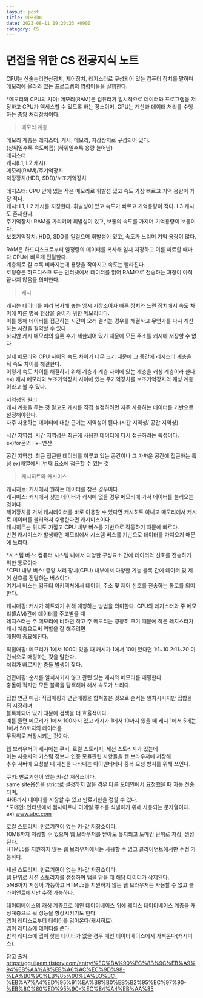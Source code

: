```yaml
---
layout: post
title: 메모리01
date: 2023-08-11 19:20:23 +0900
category: CS
---
```

# 면접을 위한 CS 전공지식 노트  

CPU는 산술논리연산장치, 제어장치, 레지스터로 구성되어 있는 컴퓨터 장치를 말하며  
메모리에 올라와 있는 프로그램의 명령어들을 실행한다.  

*메모리와 CPU의 차이: 메모리(RAM)은 컴퓨터가 일시적으로 데이터와 프로그램을 저장하고 CPU가 액세스할 수 있도록 하는 
장소이며, CPU는 계산과 데이터 처리를 수행하는 중앙 처리장치이다. 

> 메모리 계층  

메모리 계층은 레지스터, 캐시, 메모리, 저장장치로 구성되어 있다.   
(상위일수록 속도빠름) (하위일수록 용량 늘어남)  
레지스터  
캐시(L1, L2 캐시)  
메모리(RAM)/주기억장치  
저장장치(HDD, SDD)/보조기억장치  
  
레지스터: CPU 안에 있는 작은 메모리로 휘발성 있고 속도 가장 빠르고 기억 용량이 가장 적다.   
캐시: L1, L2 캐시를 지칭한다. 휘발성이 있고 속도가 빠르고 기억용량이 적다. L3 캐시도 존재한다.  
주기억장치: RAM을 가리키며 휘발성이 있고, 보통의 속도를 가지며 기억용량이 보통이다.  
보조기억장치: HDD, SDD를 일컬으며 휘발성이 있고, 속도가 느리며 기억 용량이 많다.  
  
RAM은 하드디스크로부터 일정량의 데이터를 복사해 임시 저장하고 이를 피료할 때마다 CPU에 빠르게 전달한다.  
계층위로 갈 수록 비싸지는데 용량을 작아지고 속도는 빨라진다.  
로딩중은 하드디스크 또는 인터넷에서 데이터를 읽어 RAM으로 전송하는 과정이 아직 끝나지 않음을 의미한다.  

> 캐시    

캐시는 데이터를 미리 복사해 놓는 임시 저장소이자 빠른 장치와 느린 장치에서 속도 차이에 따른 병목 현상을 줄이기 위한 메모리이다.  
이를 통해 데이터를 접근하는 시간이 오래 걸리는 경우를 해결하고 무언가를 다시 계산하는 시간을 절약할 수 있다.  
하지만 캐시 메모리의 슬롯 수가 제한되어 있기 때문에 모든 주소를 캐시에 저장할 수 없다.  
  
실제 메모리와 CPU 사이의 속도 차이가 너무 크기 때문에 그 중간에 레지스터 계층을 둬 속도 차이를 해결한다.  
이렇게 속도 차이를 해결하기 위해 계층과 계층 사이에 있는 계층을 캐싱 계층이라 한다.  
ex) 캐시 메모리와 보조기억장치 사이에 있는 주기억장치를 보조기억장치의 캐싱 계층이라고 볼 수 있다.  
  
지역성의 원리  
캐시 계층을 두는 것 말고도 캐시를 직접 설정하려면 자주 사용하는 데이터를 기반으로 설정해야한다.  
자주 사용하는 데이터에 대한 근거는 지역성이 된다.(시간 지역성/ 공간 지역성)  
  
시간 지역성: 시간 지역성은 최근에 사용한 데이터에 다시 접근하려는 특성이다.  
ex)for문의 i +=연산    
  
공간 지역성: 최근 접근한 데이터를 이루고 있는 공간이나 그 가까운 공간에 접근하는 특성 
ex)배열에서 i번째 요소에 접근할 수 있는 것  
  
> 캐시히트와 캐시미스

캐시히트: 캐시에서 원하는 데이터를 찾은 경우이다.  
캐시미스: 캐시에서 찾는 데이터가 캐시에 없을 경우 메모리에 가서 데이터를 불러오는 것이다.  
제어장치를 거쳐 캐시데이터를 바로 이용할 수 있다면 캐시히트 아니고 메모리에서 캐시로 데이터를 불러와서 수행한다면 캐시미스이다.  
캐시히트는 위치도 가깝고 CPU 내부 버스를 기반으로 작동하기 때문에 빠르다.  
반면 캐시미스가 발생하면 메모리에서 시스템 버스를 기반으로 데이터를 가져오기 때문에 느리다.  
  
*시스템 버스: 컴퓨터 시스템 내에서 다양한 구성요소 간에 데이터와 신호를 전송하기 위한 통로이다.  
*CPU 내부 버스: 중앙 처리 장치(CPU) 내부에서 다양한 기능 블록 간에 데이터 및 제어 신호를 전달하는 버스이다.  
여기서 버스는 컴퓨터 아키텍처에서 데이터, 주소 및 제어 신호를 전송하는 통로를 의미한다.  
  
캐시매핑: 캐시가 히트되기 위해 매칭하는 방법을 의미한다. CPU의 레지스터와 주 메모리(RAM)간에 데이터를 주고받을 때  
레지스터는 주 메모리에 비하면 작고 주 메모리는 굉장히 크기 때문에 작은 레지스터가 캐시 계층으로써 역할을 잘 해주려면  
매핑이 중요해진다.  
  
직접매핑: 메모리가 1에서 100이 있을 때 캐시가 1에서 10이 있다면 1:1~10 2:11~20 이런식으로 매핑하는 것을 말한다.  
처리가 빠르지만 충돌 발생이 잦다.    
  
연관매핑: 순서를 일치시키지 않고 관련 있는 캐시와 메모리를 매핑한다.  
충돌이 적지만 모든 블록을 탐색해야 해서 속도가 느리다.  
  
집합 연관 매핑: 직접매핑과 연관매핑을 합쳐놓은 것으로 순서는 일치시키지만 집합을 둬 저장하며  
블록화되어 있기 떄문에 검색을 더 효율적이다.     
예를 들면 메모리가 1에서 100까지 있고 캐시가 1에서 10까지 있을 때 캐시 1에서 5에는 1에서 50까지의 데이터를  
무작위로 저장시키는 것이다.  
  
웹 브라우저의 캐시에는 쿠키, 로컬 스토리지, 세션 스토리지가 있는데  
이는 사용자의 커스텀 정보나 인증 모듈관련 사항들을 웹 브라우저에 저장해  
추후 서버에 요청할 때 자신을 나타내는 아이덴티티나 중복 요청 방지를 위해 쓰인다.  
    
쿠키: 만료기한이 있는 키-값 저장소이다.  
same site옵션을 strict로 설정하지 않을 경우 다른 도메인에서 요청했을 때 자동 전송되며,  
4KB까지 데이터를 저장할 수 있고 만료기한을 정할 수 있다.  
*도메인: 인터넷에서 웹사이트나 이메일 주소를 식별하기 위해 사용되는 문자열이다.  
ex) www.abc.com  
  
로컬 스토리지: 만료기한이 없는 키-값 저장소이다.  
10MB까지 저장할 수 있으며 웹 브라우저를 닫아도 유지되고 도메인 단위로 저장, 생성된다.  
HTML5를 지원하지 않는 웹 브라우저에서는 사용할 수 없고 클라이언트에서만 수정 가능하다.  
  
세션 스토리지: 만료기한이 없는 키-값 저장소이다.  
탭 단위로 세션 스토리지를 생성하며 탭을 닫을 때 해당 데이터가 삭제된다.  
5MB까지 저장이 가능하고 HTML5를 지원하지 않는 웹 브라우저는 사용할 수 없고 클라이언트에서만 수정 가능하다.  
  
데이터베이스의 캐싱 계층으로 메인 데이터베이스 위에 레디스 데이터베이스 계층을 캐싱계층으로 둬 성능을 향상시키기도 한다.  
앱이 레디스로부터 데이터를 읽어온다(캐시히트).  
앱이 레디스에 데이터를 쓴다.  
만약 레디스에 앱이 찾는 데이터가 없을 경우 메인 데이터베이스에서 가져온다(캐시미스).  

참고 출처:  
https://gguljaem.tistory.com/entry/%EC%BA%90%EC%8B%9C%EB%A9%94%EB%AA%A8%EB%A6%AC%EC%9D%98-%EA%B0%9C%EB%85%90%EA%B3%BC-%EB%A7%A4%ED%95%91%EA%B8%B0%EB%B2%95%EC%97%90-%EB%8C%80%ED%95%9C-%EC%84%A4%EB%AA%85  
